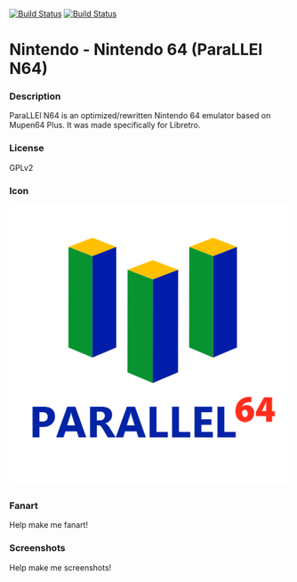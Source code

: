 [![Build Status](https://travis-ci.org/kodi-game/game.libretro.parallel_n64.svg?branch=master)](https://travis-ci.org/kodi-game/game.libretro.parallel_n64)
[![Build Status](https://ci.appveyor.com/api/projects/status/github/kodi-game/game.libretro.parallel_n64?svg=true)](https://ci.appveyor.com/project/kodi-game/game-libretro-parallel-n64)

# Nintendo - Nintendo 64 (ParaLLEl N64)

### Description

ParaLLEl N64 is an optimized/rewritten Nintendo 64 emulator based on Mupen64 Plus. It was made specifically for Libretro.

### License

GPLv2

### Icon

![Nintendo - Nintendo 64 (ParaLLEl N64) icon](game.libretro.parallel_n64/resources/icon.png)

### Fanart

Help make me fanart!

### Screenshots

Help make me screenshots!
